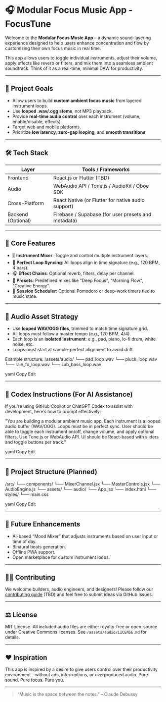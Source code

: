# 🎧 Modular Focus Music App - FocusTune

Welcome to the **Modular Focus Music App** – a dynamic sound-layering experience designed to help users enhance concentration and flow by customizing their own focus music in real time.

This app allows users to toggle individual instruments, adjust their volume, apply effects like reverb or filters, and mix them into a seamless ambient soundtrack. Think of it as a real-time, minimal DAW for productivity.

---

## 🚀 Project Goals

- Allow users to build **custom ambient focus music** from layered instrument loops.
- Use **looped .wav/.ogg stems**, not MP3 playback.
- Provide **real-time audio control** over each instrument (volume, enable/disable, effects).
- Target web and mobile platforms.
- Prioritize **low latency**, **zero-gap looping**, and **smooth transitions**.

---

## 🛠️ Tech Stack

| Layer      | Tools / Frameworks                             |
|------------|------------------------------------------------|
| Frontend   | React.js or Flutter (TBD)                      |
| Audio      | WebAudio API / Tone.js / AudioKit / Oboe SDK   |
| Cross-Platform | React Native (or Flutter for native audio support) |
| Backend (Optional) | Firebase / Supabase (for user presets and metadata) |

---

## 🧱 Core Features

- 🎚 **Instrument Mixer**: Toggle and control multiple instrument layers.
- 🔁 **Perfect Loop Syncing**: All loops align in time signature (e.g., 120 BPM, 4 bars).
- 🎧 **Effect Chains**: Optional reverb, filters, delay per channel.
- 🧠 **Presets**: Predefined mixes like "Deep Focus", "Morning Flow", "Creative Energy".
- 📅 **Session Scheduler**: Optional Pomodoro or deep-work timers tied to music state.

---

## 🎵 Audio Asset Strategy

- Use **looped WAV/OGG files**, trimmed to match time signature grid.
- All loops must follow a master tempo (e.g., 120 BPM, 4/4).
- Each loop is an **isolated instrument**: e.g., pad, piano, lo-fi drum, white noise, etc.
- Loops must start at sample-perfect alignment to avoid drift.

Example structure:
/assets/audio/
└── pad_loop.wav
└── pluck_loop.wav
└── rain_fx_loop.wav
└── sub_bass_loop.wav

yaml
Copy
Edit

---

## 🧠 Codex Instructions (For AI Assistance)

If you're using GitHub Copilot or ChatGPT Codex to assist with development, here’s how to prompt effectively:

"You are building a modular ambient music app. Each instrument is a looped audio buffer (WAV/OGG).
Loops must be in perfect sync. User should be able to toggle each instrument on/off, change volume, and apply optional filters.
Use Tone.js or WebAudio API. UI should be React-based with sliders and toggle buttons per track."

yaml
Copy
Edit

---

## 📁 Project Structure (Planned)

/src/
└── components/
└── MixerChannel.jsx
└── MasterControls.jsx
└── AudioEngine.js
└── assets/
└── audio/
└── App.jsx
└── index.html
└── styles/
└── main.css

yaml
Copy
Edit

---

## 🔮 Future Enhancements

- AI-based “Mood Mixer” that adjusts instruments based on user input or time of day.
- Binaural beats generation.
- Offline PWA support.
- Open marketplace for custom instrument loops.

---

## 🧑‍💻 Contributing

We welcome builders, audio engineers, and designers!
Please follow our [contributing guide](CONTRIBUTING.md) (TBD) and feel free to submit ideas via GitHub Issues.

---

## ⚖️ License

MIT License. All included audio files are either royalty-free or open-source under Creative Commons licenses. See `/assets/audio/LICENSE.md` for details.

---

## ❤️ Inspiration

This app is inspired by a desire to give users control over their productivity environment—without ads, interruptions, or overproduced audio. Pure sound. Pure focus. Pure you.

---

> “Music is the space between the notes.” – Claude Debussy  
